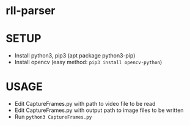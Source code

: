 # rll-parser

# SETUP

- Install python3, pip3 (apt package python3-pip)
- Install opencv (easy method: `pip3 install opencv-python`)

# USAGE

- Edit CaptureFrames.py with path to video file to be read
- Edit CaptureFrames.py with output path to image files to be written
- Run `python3 CaptureFrames.py`